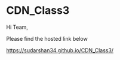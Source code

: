 # CDN_Class3

Hi Team,

Please find the hosted link below

https://sudarshan34.github.io/CDN_Class3/
